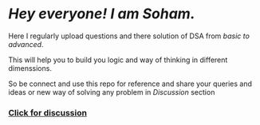 # *Hey everyone! I am Soham.*
Here I regularly upload questions and there solution of DSA
from *basic to advanced*.

This will help you to build you logic and way of thinking in different dimenssions.

So be connect and use this repo for reference and share your queries and ideas or new way of solving any problem in *Discussion* section

### [Click for discussion](https://github.com/SohamBorode/My-DSA-Journey/discussions/1)
